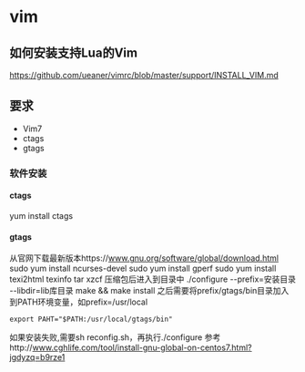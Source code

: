 # vim
## 如何安装支持Lua的Vim
https://github.com/ueaner/vimrc/blob/master/support/INSTALL_VIM.md
## 要求
* Vim7
* ctags
* gtags
### 软件安装
#### ctags
yum install ctags
#### gtags
从官网下载最新版本https://www.gnu.org/software/global/download.html
sudo yum install ncurses-devel
sudo yum install gperf
sudo yum install texi2html texinfo 
tar xzcf 压缩包后进入到目录中
./configure --prefix=安装目录  --libdir=lib库目录
make && make install
之后需要将prefix/gtags/bin目录加入到PATH环境变量，如prefix=/usr/local
```
export PAHT="$PATH:/usr/local/gtags/bin"
```
如果安装失败,需要sh reconfig.sh，再执行./configure
参考http://www.cghlife.com/tool/install-gnu-global-on-centos7.html?jgdyzq=b9rze1

